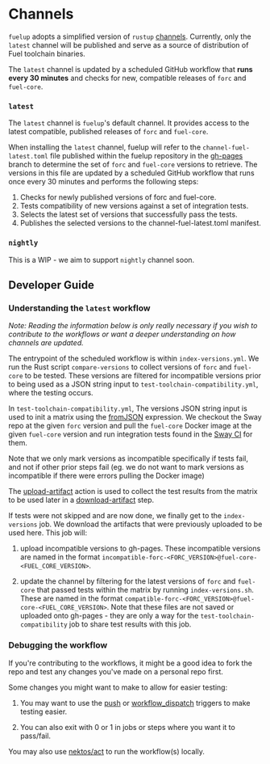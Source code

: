 # Channels

`fuelup` adopts a simplified version of `rustup` [channels](https://rust-lang.github.io/rustup/concepts/channels.html). Currently, only the `latest` channel will be published and serve as a source of distribution of Fuel toolchain binaries.

The `latest` channel is updated by a scheduled GitHub workflow that **runs every 30 minutes** and checks for new, compatible releases of `forc` and `fuel-core`.

### `latest`

The `latest` channel is `fuelup`'s default channel. It provides access to the latest compatible, published releases of `forc` and `fuel-core`.

When installing the `latest` channel, fuelup will refer to the `channel-fuel-latest.toml` file published within the fuelup repository in the [gh-pages] branch to determine the set of `forc` and `fuel-core` versions to retrieve. The versions in this file are updated by a scheduled GitHub workflow that runs once every 30 minutes and performs the following steps:

1. Checks for newly published versions of forc and fuel-core.
2. Tests compatibility of new versions against a set of integration tests.
3. Selects the latest set of versions that successfully pass the tests.
4. Publishes the selected versions to the channel-fuel-latest.toml manifest.

### `nightly`

This is a WIP - we aim to support `nightly` channel soon.

## Developer Guide

### Understanding the `latest` workflow

_Note: Reading the information below is only really necessary if you wish to contribute to the workflows or want a deeper understanding on how channels are updated._

The entrypoint of the scheduled workflow is within `index-versions.yml`. We run the Rust script `compare-versions` to collect versions of `forc` and `fuel-core` to be tested. These versions are filtered for incompatible versions prior to being used as a JSON string input to `test-toolchain-compatibility.yml`, where the testing occurs.

In `test-toolchain-compatibility.yml`, The versions JSON string input is used to init a matrix using the [fromJSON](https://docs.github.com/en/actions/learn-github-actions/expressions#fromjson) expression. We checkout the Sway repo at the given `forc` version and pull the `fuel-core` Docker image at the given `fuel-core` version and run integration tests found in the [Sway CI](https://github.com/FuelLabs/sway/blob/3bd8eaf4a0f11a3009c9421100cc06c2e897b6c2/.github/workflows/ci.yml#L229-L270) for them.

Note that we only mark versions as incompatible specifically if tests fail, and not if other prior steps fail (eg. we do not want to mark versions as incompatible if there were errors pulling the Docker image)

The [upload-artifact](https://github.com/actions/upload-artifact) action is used to collect the test results from the matrix to be used later in a [download-artifact](https://github.com/actions/download-artifact) step.

If tests were not skipped and are now done, we finally get to the `index-versions` job. We download the artifacts that were previously uploaded to be used here. This job will:

1. upload incompatible versions to gh-pages. These incompatible versions are named in the format `incompatible-forc-<FORC_VERSION>@fuel-core-<FUEL_CORE_VERSION>`.

2. update the channel by filtering for the latest versions of `forc` and `fuel-core` that passed tests within the matrix by running `index-versions.sh`. These are named in the format `compatible-forc-<FORC_VERSION>@fuel-core-<FUEL_CORE_VERSION>`. Note that these files are not saved or uploaded onto gh-pages - they are only a way for the `test-toolchain-compatibility` job to share test results with this job.

### Debugging the workflow

If you're contributing to the workflows, it might be a good idea to fork the repo and test any changes you've made on a personal repo first.

Some changes you might want to make to allow for easier testing:

1. You may want to use the [push](https://docs.github.com/en/actions/using-workflows/triggering-a-workflow#using-a-single-event) or [workflow_dispatch](https://docs.github.com/en/actions/using-workflows/triggering-a-workflow#defining-inputs-for-manually-triggered-workflows) triggers to make testing easier.

2. You can also exit with 0 or 1 in jobs or steps where you want it to pass/fail.

You may also use [nektos/act](https://github.com/nektos/act) to run the workflow(s) locally.

[gh-pages]: https://github.com/FuelLabs/fuelup/tree/gh-pages
